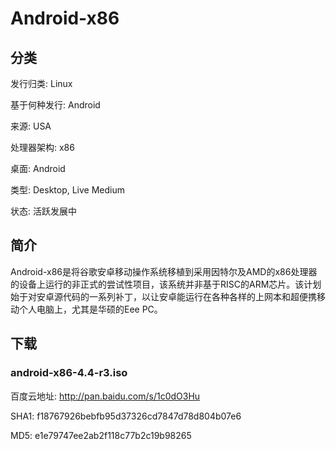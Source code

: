 # Android-x86

## 分类

发行归类: Linux

基于何种发行: Android

来源: USA

处理器架构: x86

桌面: Android

类型: Desktop, Live Medium

状态: 活跃发展中

## 简介

Android-x86是将谷歌安卓移动操作系统移植到采用因特尔及AMD的x86处理器的设备上运行的非正式的尝试性项目，该系统并非基于RISC的ARM芯片。该计划始于对安卓源代码的一系列补丁，以让安卓能运行在各种各样的上网本和超便携移动个人电脑上，尤其是华硕的Eee PC。

## 下载

### android-x86-4.4-r3.iso

百度云地址: http://pan.baidu.com/s/1c0dO3Hu

SHA1: f18767926bebfb95d37326cd7847d78d804b07e6

MD5: e1e79747ee2ab2f118c77b2c19b98265